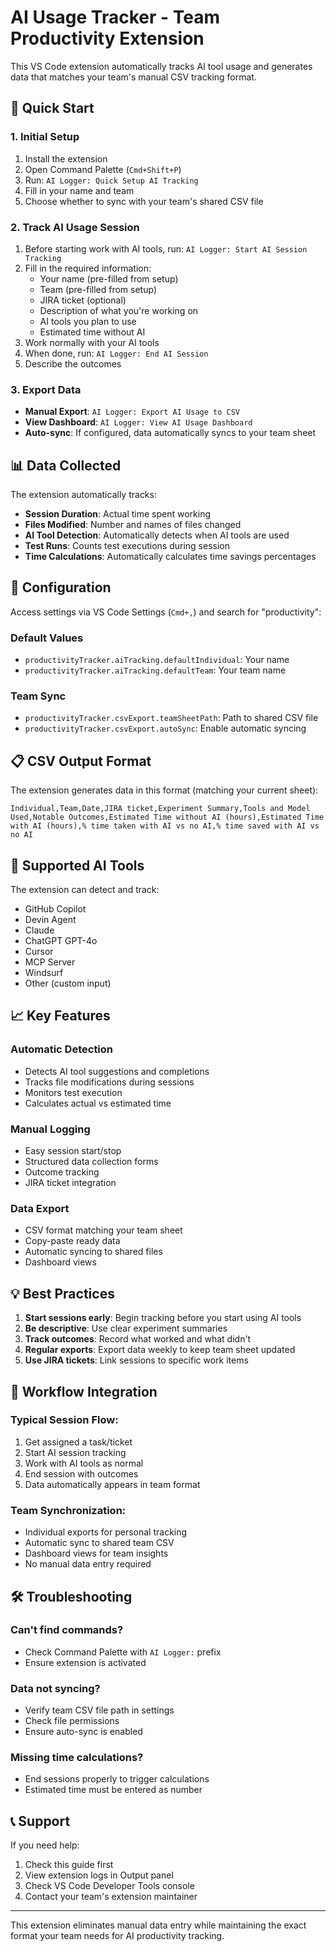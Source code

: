 # AI Usage Tracker - Team Productivity Extension

This VS Code extension automatically tracks AI tool usage and generates data that matches your team's manual CSV tracking format.

## 🚀 Quick Start

### 1. Initial Setup
1. Install the extension
2. Open Command Palette (`Cmd+Shift+P`)
3. Run: `AI Logger: Quick Setup AI Tracking`
4. Fill in your name and team
5. Choose whether to sync with your team's shared CSV file

### 2. Track AI Usage Session
1. Before starting work with AI tools, run: `AI Logger: Start AI Session Tracking`
2. Fill in the required information:
   - Your name (pre-filled from setup)
   - Team (pre-filled from setup)  
   - JIRA ticket (optional)
   - Description of what you're working on
   - AI tools you plan to use
   - Estimated time without AI
3. Work normally with your AI tools
4. When done, run: `AI Logger: End AI Session`
5. Describe the outcomes

### 3. Export Data
- **Manual Export**: `AI Logger: Export AI Usage to CSV`
- **View Dashboard**: `AI Logger: View AI Usage Dashboard`
- **Auto-sync**: If configured, data automatically syncs to your team sheet

## 📊 Data Collected

The extension automatically tracks:
- **Session Duration**: Actual time spent working
- **Files Modified**: Number and names of files changed
- **AI Tool Detection**: Automatically detects when AI tools are used
- **Test Runs**: Counts test executions during session
- **Time Calculations**: Automatically calculates time savings percentages

## 🔧 Configuration

Access settings via VS Code Settings (`Cmd+,`) and search for "productivity":

### Default Values
- `productivityTracker.aiTracking.defaultIndividual`: Your name
- `productivityTracker.aiTracking.defaultTeam`: Your team name

### Team Sync
- `productivityTracker.csvExport.teamSheetPath`: Path to shared CSV file
- `productivityTracker.csvExport.autoSync`: Enable automatic syncing

## 📋 CSV Output Format

The extension generates data in this format (matching your current sheet):

```csv
Individual,Team,Date,JIRA ticket,Experiment Summary,Tools and Model Used,Notable Outcomes,Estimated Time without AI (hours),Estimated Time with AI (hours),% time taken with AI vs no AI,% time saved with AI vs no AI
```

## 🤖 Supported AI Tools

The extension can detect and track:
- GitHub Copilot
- Devin Agent  
- Claude
- ChatGPT GPT-4o
- Cursor
- MCP Server
- Windsurf
- Other (custom input)

## 📈 Key Features

### Automatic Detection
- Detects AI tool suggestions and completions
- Tracks file modifications during sessions
- Monitors test execution
- Calculates actual vs estimated time

### Manual Logging
- Easy session start/stop
- Structured data collection forms
- Outcome tracking
- JIRA ticket integration

### Data Export
- CSV format matching your team sheet
- Copy-paste ready data
- Automatic syncing to shared files
- Dashboard views

## 💡 Best Practices

1. **Start sessions early**: Begin tracking before you start using AI tools
2. **Be descriptive**: Use clear experiment summaries
3. **Track outcomes**: Record what worked and what didn't
4. **Regular exports**: Export data weekly to keep team sheet updated
5. **Use JIRA tickets**: Link sessions to specific work items

## 🔄 Workflow Integration

### Typical Session Flow:
1. Get assigned a task/ticket
2. Start AI session tracking
3. Work with AI tools as normal
4. End session with outcomes
5. Data automatically appears in team format

### Team Synchronization:
- Individual exports for personal tracking
- Automatic sync to shared team CSV
- Dashboard views for team insights
- No manual data entry required

## 🛠️ Troubleshooting

### Can't find commands?
- Check Command Palette with `AI Logger:` prefix
- Ensure extension is activated

### Data not syncing?
- Verify team CSV file path in settings
- Check file permissions
- Ensure auto-sync is enabled

### Missing time calculations?
- End sessions properly to trigger calculations
- Estimated time must be entered as number

## 📞 Support

If you need help:
1. Check this guide first
2. View extension logs in Output panel
3. Check VS Code Developer Tools console
4. Contact your team's extension maintainer

---

This extension eliminates manual data entry while maintaining the exact format your team needs for AI productivity tracking.
